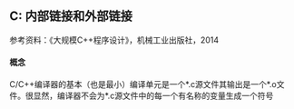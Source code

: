 ## C:  内部链接和外部链接

参考资料：《大规模C++程序设计》，机械工业出版社，2014

#### 概念

C/C++编译器的基本（也是最小）编译单元是一个\*.c源文件其输出是一个\*.o文件。很显然，编译器不会为\*.c源文件中的每一个有名称的变量生成一个符号

